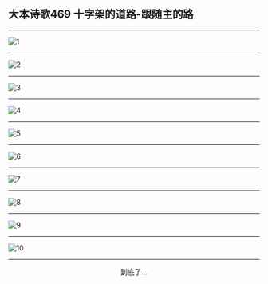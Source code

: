 
## 大本诗歌469 十字架的道路-跟随主的路
        
<div id="aplayer0"></div>

---

<img alt="1" data-original="https://cdn.jsdelivr.net/gh/k34869/shi/data/d0468/1">

---

<img alt="2" data-original="https://cdn.jsdelivr.net/gh/k34869/shi/data/d0468/2">

---

<img alt="3" data-original="https://cdn.jsdelivr.net/gh/k34869/shi/data/d0468/3">

---

<img alt="4" data-original="https://cdn.jsdelivr.net/gh/k34869/shi/data/d0468/4">

---

<img alt="5" data-original="https://cdn.jsdelivr.net/gh/k34869/shi/data/d0468/5">

---

<img alt="6" data-original="https://cdn.jsdelivr.net/gh/k34869/shi/data/d0468/6">

---

<img alt="7" data-original="https://cdn.jsdelivr.net/gh/k34869/shi/data/d0468/7">

---

<img alt="8" data-original="https://cdn.jsdelivr.net/gh/k34869/shi/data/d0468/8">

---

<img alt="9" data-original="https://cdn.jsdelivr.net/gh/k34869/shi/data/d0468/9">

---

<img alt="10" data-original="https://cdn.jsdelivr.net/gh/k34869/shi/data/d0468/10">

---

<p style="text-align: center">到底了...</p>

<script src="/js/dist-view.js"></script>

<script>
MAIN.id = 'd0468';
        
const ap0 = new APlayer({
    container: document.getElementById('aplayer0'),
    volume: 1,
    loop: 'none',
    preload: 'none',
    audio: [{
        name: '大本诗歌469.mp3',
        artist: '大本诗歌',
        url: 'https://res.wx.qq.com/voice/getvoice?mediaid=MzI0NTk3MDM5M18yMjQ3NDkzNDA0',
        cover: '/favicon'
    }]
});
</script>

